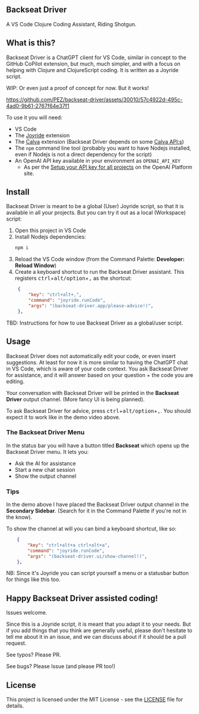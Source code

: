 ## Backseat Driver

A VS Code Clojure Coding Assistant, Riding Shotgun.

## What is this?

Backseat Driver is a ChatGPT client for VS Code, similar in concept to the GitHub CoPilot extension, but much, much simpler, and with a focus on helping with Clojure and ClojureScript coding. It is written as a Joyride script.

WIP: Or even just a proof of concept for now. But it works!

https://github.com/PEZ/backseat-driver/assets/30010/57c4922d-495c-4ad0-9b61-2767f64e37f1


To use it you will need:

* VS Code
* The [Joyride](https://github.com/BetterThanTomorrow/joyride) extension
* The [Calva](https://calva.io) extension (Backseat Driver depends on some [Calva API:s](https://calva.io/api/))
* The `npm` command line tool (probably you want to have Nodejs installed, even if Nodejs is not a direct dependency for the script)
* An OpenAI API key available in your environment as `OPENAI_API_KEY`
  * As per the [Setup your API key for all projects](https://platform.openai.com/docs/quickstart/step-2-setup-your-api-key) on the OpenAI Platform site.

## Install

Backseat Driver is meant to be a global (User) Joyride script, so that it is available in all your projects. But you can try it out as a local (Workspace) script:

1. Open this project in VS Code
1. Install Nodejs dependencies:
   ```sh
   npm i
   ```
1. Reload the VS Code window (from the Command Palette: **Developer: Reload Window**)
1. Create a keyboard shortcut to run the Backseat Driver assistant. This registers <kbd>ctrl</kbd>+<kbd>alt/option</kbd>+<kbd>,</kbd> as the shortcut:
   ```json
    {
        "key": "ctrl+alt+,",
        "command": "joyride.runCode",
        "args": "(backseat-driver.app/please-advice!)",
    },
   ```

TBD: Instructions for how to use Backseat Driver as a global/user script.

## Usage

Backseat Driver does not automatically edit your code, or even insert suggestions. At least for now it is more similar to having the ChatGPT chat in VS Code, which is aware of your code context. You ask Backseat Driver for assistance, and it will answer based on your question + the code you are editing.

Your conversation with Backseat Driver will be printed in the **Backseat Driver** output channel. (More fancy UI is being planned).

To ask Backseat Driver for advice, press <kbd>ctrl</kbd>+<kbd>alt/option</kbd>+<kbd>,</kbd>. You should expect it to work like in the demo video above.

### The Backseat Driver Menu

In the status bar you will have a button titled **Backseat** which opens up the Backseat Driver menu. It lets you:

* Ask the AI for assistance
* Start a new chat session
* Show the output channel

### Tips

In the demo above I have placed the Backseat Driver output channel in the **Secondary Sidebar**. (Search for it in the Command Palette if you're not in the know).

To show the channel at will you can bind a keyboard shortcut, like so:

```json
    {
        "key": "ctrl+alt+a ctrl+alt+a",
        "command": "joyride.runCode",
        "args": "(backseat-driver.ui/show-channel!)",
    },
```

NB: Since it's Joyride you can script yourself a menu or a statusbar button for things like this too.

## Happy Backseat Driver assisted coding!

Issues welcome.

Since this is a Joyride script, it is meant that you adapt it to your needs. But if you add things that you think are generally useful, please don't hesitate to tell me about it in an issue, and we can discuss about if it should be a pull request.

See typos? Please PR.

See bugs? Please Issue (and please PR too!)

## License

This project is licensed under the MIT License - see the [LICENSE](LICENSE) file for details.
